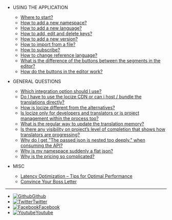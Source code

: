 - USING THE APPLICATION

  - [Where to start?](using-the-application/where-to-start.md)
  - [How to add a new namespace?](using-the-application/how-to-add-a-new-namespace.md)
  - [How to add a new language?](using-the-application/how-to-add-a-new-language.md)
  - [How to add, edit and delete keys?](using-the-application/how-to-add-edit-and-delete-keys.md)
  - [How to add a new version?](using-the-application/how-to-add-a-new-version.md)
  - [How to import from a file?](using-the-application/how-to-import-from-a-file.md)
  - [How to subscribe?](using-the-application/how-to-subscribe.md)
  - [How to change reference language?](using-the-application/how-to-change-reference-language.md)
  - [What is the difference of the buttons between the segments in the editor?](using-the-application/what-is-the-difference-of-the-buttons-between-the-segments-in-the-editor.md)
  - [How do the buttons in the editor work?](using-the-application/how-do-the-buttons-in-the-editor-work.md)

- GENERAL QUESTIONS

  - [Which integration option should I use?](general-questions/which-integration-option-should-i-use.md)
  - [Do I have to use the locize CDN or can i host / bundle the translations directly?](general-questions/do-i-have-to-use-the-locize-cdn-or-can-i-host-bundle-the-translations-directly.md)
  - [How is locize different from the alternatives?](general-questions/how-is-locize-different-from-the-alternatives.md)
  - [Is locize only for developers and translators or is project management within the process too?](general-questions/is-locize-only-for-developers-and-translators-or-is-project-management-within-the-process-too.md)
  - [What is the regular way to update the translation memory?](general-questions/what-is-the-regular-way-to-update-the-translation-memory.md)
  - [Is there any visibility on project’s level of completion that shows how translators are progressing?](general-questions/is-there-any-visibility-on-projects-level-of-completion-that-shows-how-translators-are-progressing-o.md)
  - [Why do I get "The passed json is nested too deeply." when consuming the API?](general-questions/why-do-i-get-the-passed-json-is-nested-too-deeply.-when-consuming-the-api.md)
  - [Why is my namespace suddenly a flat json?](general-questions/why-is-my-namespace-suddenly-a-flat-json.md)
  - [Why is the pricing so complicated?](general-questions/why-is-the-pricing-so-complicated.md)


- MISC

  - [Latency Optimization – Tips for Optimal Performance](misc/latency-optimization-tips-for-optimal-performance.md)
  - [Convince Your Boss Letter](misc/convince-your-boss-letter.md)


---
- [![Github](https://icongr.am/simple/github.svg?color=808080&size=16)Github](https://github.com/locize)
- [![Twitter](https://icongr.am/simple/twitter.svg?colored&size=16)Twitter](http://twitter.com/locize)
- [![Facebook](https://icongr.am/simple/facebook.svg?colored&size=16)Facebook](https://www.facebook.com/Locize-1672640746084189/)
- [![Youtube](https://icongr.am/simple/youtube.svg?colored&size=16)Youtube](https://www.youtube.com/channel/UCPYQjBbbXojUcB8qjeIB3uA)